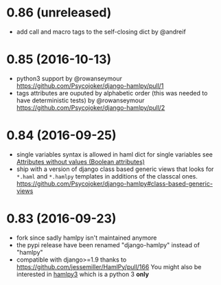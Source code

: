 0.86 (unreleased)
=================

* add call and macro tags to the self-closing dict by @andreif

0.85 (2016-10-13)
=================

* python3 support by @rowanseymour https://github.com/Psycojoker/django-hamlpy/pull/1
* tags attributes are ouputed by alphabetic order (this was needed to have deterministic tests) by @rowanseymour https://github.com/Psycojoker/django-hamlpy/pull/2

0.84 (2016-09-25)
=================

* single variables syntax is allowed in haml dict for single variables see [Attributes without values (Boolean attributes)](http://github.com/psycojoker/django-hamlpy/blob/master/reference.md#attributes-without-values-boolean-attributes)
* ship with a version of django class based generic views that looks for `*.haml` and `*.hamlpy` templates in additions of the classcal ones. https://github.com/Psycojoker/django-hamlpy#class-based-generic-views

0.83 (2016-09-23)
=================

* fork since sadly hamlpy isn't maintained anymore
* the pypi release have been renamed "django-hamlpy" instead of "hamlpy"
* compatible with django>=1.9 thanks to https://github.com/jessemiller/HamlPy/pull/166
You might also be interested in [hamlpy3](hamlpy3) which is a python 3 **only**

